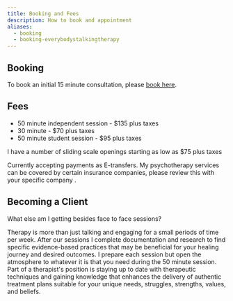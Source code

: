 ```yaml
---
title: Booking and Fees
description: How to book and appointment
aliases:
  - booking
  - booking-everybodystalkingtherapy
---
```

## Booking
To book an initial 15 minute consultation, please [book here](https://calendly.com/everybodystalkingtherapy).  

## Fees
- 50 minute independent session - $135 plus taxes
- 30 minute - $70 plus taxes
- 50 minute student session - $95 plus taxes
  
I have a number of sliding scale openings starting as low as $75  plus taxes

Currently accepting payments as E-transfers.
My psychotherapy services can be covered by certain insurance companies, please review this with your specific company . 

## Becoming a Client 
What else am I getting besides face to face sessions?  

Therapy is more than just talking and engaging for a small periods of time per week. After our sessions I complete documentation and research to find specific evidence-based practices that may be beneficial for your healing journey and desired outcomes. I prepare each session but open the atmosphere to whatever it is that you need during the 50 minute session. Part of a therapist's position is staying up to date with therapeutic techniques and gaining knowledge that enhances the delivery of authentic treatment plans suitable for your unique needs, struggles, strengths, values, and beliefs. 
